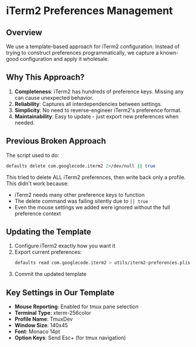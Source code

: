# iTerm2 Preferences Management

## Overview
We use a template-based approach for iTerm2 configuration. Instead of trying to construct preferences programmatically, we capture a known-good configuration and apply it wholesale.

## Why This Approach?
1. **Completeness**: iTerm2 has hundreds of preference keys. Missing any can cause unexpected behavior.
2. **Reliability**: Captures all interdependencies between settings.
3. **Simplicity**: No need to reverse-engineer iTerm2's preference format.
4. **Maintainability**: Easy to update - just export new preferences when needed.

## Previous Broken Approach
The script used to do:
```bash
defaults delete com.googlecode.iterm2 2>/dev/null || true
```
This tried to delete ALL iTerm2 preferences, then write back only a profile. This didn't work because:
- iTerm2 needs many other preference keys to function
- The delete command was failing silently due to `|| true`
- Even the mouse settings we added were ignored without the full preference context

## Updating the Template
1. Configure iTerm2 exactly how you want it
2. Export current preferences:
   ```bash
   defaults read com.googlecode.iterm2 > utils/iterm2-preferences.plist
   ```
3. Commit the updated template

## Key Settings in Our Template
- **Mouse Reporting**: Enabled for tmux pane selection
- **Terminal Type**: xterm-256color
- **Profile Name**: TmuxDev
- **Window Size**: 140x45
- **Font**: Monaco 14pt
- **Option Keys**: Send Esc+ (for tmux navigation)
